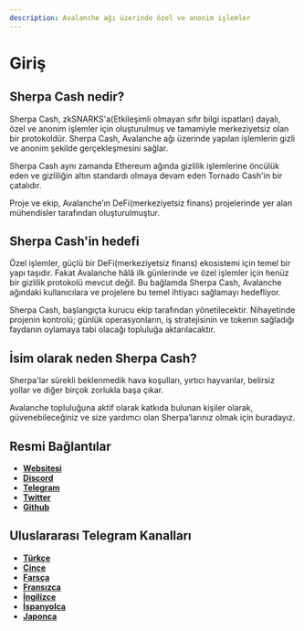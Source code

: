 ```yaml
---
description: Avalanche ağı üzerinde özel ve anonim işlemler
---
```


# Giriş

## Sherpa Cash nedir?

Sherpa Cash, zkSNARKS'a\(Etkileşimli olmayan sıfır bilgi ispatları\) dayalı, özel ve anonim işlemler için oluşturulmuş ve tamamiyle merkeziyetsiz olan bir protokoldür. Sherpa Cash, Avalanche ağı üzerinde yapılan işlemlerin gizli ve anonim şekilde gerçekleşmesini sağlar.

Sherpa Cash aynı zamanda Ethereum ağında gizlilik işlemlerine öncülük eden ve gizliliğin altın standardı olmaya devam eden Tornado Cash'in bir çatalıdır.

Proje ve ekip, Avalanche’ın DeFi\(merkeziyetsiz finans\) projelerinde yer alan mühendisler tarafından oluşturulmuştur.

## Sherpa Cash'in hedefi

Özel işlemler, güçlü bir DeFi\(merkeziyetsiz finans\) ekosistemi için temel bir yapı taşıdır. Fakat Avalanche hâlâ ilk günlerinde ve özel işlemler için henüz bir gizlilik protokolü mevcut değil. Bu bağlamda Sherpa Cash, Avalanche ağındaki kullanıcılara ve projelere bu temel ihtiyacı sağlamayı hedefliyor.

Sherpa Cash, başlangıçta kurucu ekip tarafından yönetilecektir. Nihayetinde projenin kontrolü; günlük operasyonların, iş stratejisinin ve tokenın sağladığı faydanın oylamaya tabi olacağı topluluğa aktarılacaktır.

## İsim olarak neden Sherpa Cash?

Sherpa'lar sürekli beklenmedik hava koşulları, yırtıcı hayvanlar, belirsiz yollar ve diğer birçok zorlukla başa çıkar.

Avalanche topluluğuna aktif olarak katkıda bulunan kişiler olarak, güvenebileceğiniz ve size yardımcı olan Sherpa’larınız olmak için buradayız.

## Resmi Bağlantılar

* [**Websitesi**](https://sherpa.cash/)
* [**Discord**](https://discord.com/invite/8bWeGSB4Zx)
* [**Telegram**](https://t.me/sherpacash)
* [**Twitter**](https://twitter.com/sherpa_cash)
* [**Github**](https://github.com/Sherpa-Cash)

## Uluslararası Telegram Kanalları

* [**Türkçe**](https://t.me/sherpa_cash_turkey)
* [**Çince**](https://t.me/sherpa_cash_cn)
* [**Farsça**](https://t.me/sherpa_cash_persian)
* [**Fransızca**](https://t.me/sherpa_cash_fr)
* [**İngilizce**](https://t.me/sherpa_cash)
* [**İspanyolca**](https://t.me/sherpa_cash_spanish)
* [**Japonca**](https://t.me/sherpa_cash_jp)


